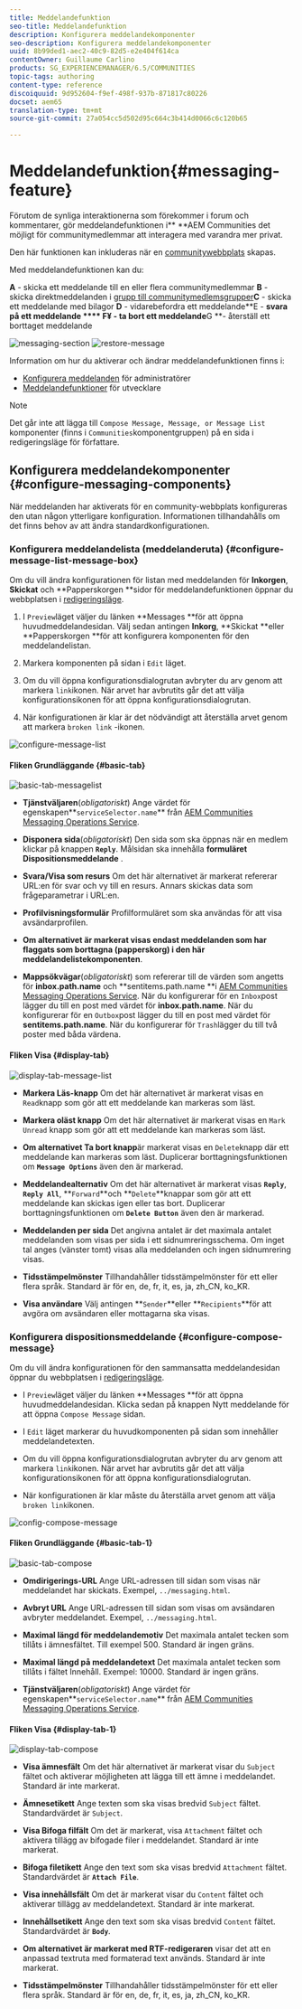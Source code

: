 ```yaml
---
title: Meddelandefunktion
seo-title: Meddelandefunktion
description: Konfigurera meddelandekomponenter
seo-description: Konfigurera meddelandekomponenter
uuid: 8b99ded1-aec2-40c9-82d5-e2e404f614ca
contentOwner: Guillaume Carlino
products: SG_EXPERIENCEMANAGER/6.5/COMMUNITIES
topic-tags: authoring
content-type: reference
discoiquuid: 9d952604-f9ef-498f-937b-871817c80226
docset: aem65
translation-type: tm+mt
source-git-commit: 27a054cc5d502d95c664c3b414d0066c6c120b65

---
```



# Meddelandefunktion{#messaging-feature}

Förutom de synliga interaktionerna som förekommer i forum och kommentarer, gör meddelandefunktionen i** **AEM Communities det möjligt för communitymedlemmar att interagera med varandra mer privat.

Den här funktionen kan inkluderas när en [communitywebbplats](/help/communities/overview.md#communitiessites) skapas.

Med meddelandefunktionen kan du:

**A** - skicka ett meddelande till en eller flera communitymedlemmar **B** - skicka direktmeddelanden i [grupp till communitymedlemsgrupper](/help/communities/messaging.md#group-messaging)**C** - skicka ett meddelande med bilagor **D** - vidarebefordra ett meddelande**E - **svara på ett meddelande **** F¥ - ta bort ett meddelande**G **- återställ ett borttaget meddelande

![messaging-section](assets/messaging-section.png) ![restore-message](assets/restore-message.png)

Information om hur du aktiverar och ändrar meddelandefunktionen finns i:

* [Konfigurera meddelanden](/help/communities/messaging.md) för administratörer
* [Meddelandefunktioner](/help/communities/essentials-messaging.md) för utvecklare

>[!NOTE]
>
>Det går inte att lägga till `Compose Message, Message, or Message List` komponenter (finns i `Communities`komponentgruppen) på en sida i redigeringsläge för författare.

## Konfigurera meddelandekomponenter {#configure-messaging-components}

När meddelanden har aktiverats för en community-webbplats konfigureras den utan någon ytterligare konfiguration. Informationen tillhandahålls om det finns behov av att ändra standardkonfigurationen.

### Konfigurera meddelandelista (meddelanderuta) {#configure-message-list-message-box}

Om du vill ändra konfigurationen för listan med meddelanden för **Inkorgen**, **Skickat** och **Papperskorgen **sidor för meddelandefunktionen öppnar du webbplatsen i [redigeringsläge](/help/communities/sites-console.md#authoring-site-content).

1. I `Preview`läget väljer du länken **Messages **för att öppna huvudmeddelandesidan. Välj sedan antingen **Inkorg**, **Skickat **eller **Papperskorgen **för att konfigurera komponenten för den meddelandelistan.

1. Markera komponenten på sidan i `Edit` läget.
1. Om du vill öppna konfigurationsdialogrutan avbryter du arv genom att markera `link`ikonen.
När arvet har avbrutits går det att välja konfigurationsikonen för att öppna konfigurationsdialogrutan.

1. När konfigurationen är klar är det nödvändigt att återställa arvet genom att markera `broken link` -ikonen.

![configure-message-list](assets/configure-message-list.png)

#### Fliken Grundläggande {#basic-tab}

![basic-tab-messagelist](assets/basic-tab-messagelist.png)

* **Tjänstväljaren**(*obligatoriskt*) Ange värdet för egenskapen**`serviceSelector.name`** från [AEM Communities Messaging Operations Service](/help/communities/messaging.md#messaging-operations-service).

* **Disponera sida**(*obligatoriskt*) Den sida som ska öppnas när en medlem klickar på knappen **`Reply`**. Målsidan ska innehålla **formuläret Dispositionsmeddelande** .

* **Svara/Visa som resurs** Om det här alternativet är markerat refererar URL:en för svar och vy till en resurs. Annars skickas data som frågeparametrar i URL:en.

* **Profilvisningsformulär** Profilformuläret som ska användas för att visa avsändarprofilen.

* **Om alternativet är markerat visas endast meddelanden som har flaggats som borttagna (papperskorg) i den här meddelandelistekomponenten**.

* **Mappsökvägar**(*obligatoriskt*) som refererar till de värden som angetts för **inbox.path.name** och **sentitems.path.name **i [AEM Communities Messaging Operations Service](/help/communities/messaging.md#messaging-operations-service). När du konfigurerar för en `Inbox`post lägger du till en post med värdet för **inbox.path.name**. När du konfigurerar för en `Outbox`post lägger du till en post med värdet för **sentitems.path.name**. När du konfigurerar för `Trash`lägger du till två poster med båda värdena.

#### Fliken Visa {#display-tab}

![display-tab-message-list](assets/display-tab-message-list.png)

* **Markera Läs-knapp** Om det här alternativet är markerat visas en `Read`knapp som gör att ett meddelande kan markeras som läst.

* **Markera oläst knapp** Om det här alternativet är markerat visas en `Mark Unread` knapp som gör att ett meddelande kan markeras som läst.

* **Om alternativet Ta bort knapp**&#x200B;är markerat visas en `Delete`knapp där ett meddelande kan markeras som läst. Duplicerar borttagningsfunktionen om **`Message Options`** även den är markerad.

* **Meddelandealternativ** Om det här alternativet är markerat visas **`Reply`**, **`Reply All`**, **`Forward`**och **`Delete`**knappar som gör att ett meddelande kan skickas igen eller tas bort. Duplicerar borttagningsfunktionen om **`Delete Button`** även den är markerad.

* **Meddelanden per sida** Det angivna antalet är det maximala antalet meddelanden som visas per sida i ett sidnumreringsschema. Om inget tal anges (vänster tomt) visas alla meddelanden och ingen sidnumrering visas.

* **Tidsstämpelmönster** Tillhandahåller tidsstämpelmönster för ett eller flera språk. Standard är för en, de, fr, it, es, ja, zh_CN, ko_KR.

* **Visa användare** Välj antingen **`Sender`**eller **`Recipients`**för att avgöra om avsändaren eller mottagarna ska visas.

### Konfigurera dispositionsmeddelande {#configure-compose-message}

Om du vill ändra konfigurationen för den sammansatta meddelandesidan öppnar du webbplatsen i [redigeringsläge](/help/communities/sites-console.md#authoring-site-content).

* I `Preview`läget väljer du länken **Messages **för att öppna huvudmeddelandesidan. Klicka sedan på knappen Nytt meddelande för att öppna `Compose Message` sidan.

* I `Edit` läget markerar du huvudkomponenten på sidan som innehåller meddelandetexten.
* Om du vill öppna konfigurationsdialogrutan avbryter du arv genom att markera `link`ikonen.
När arvet har avbrutits går det att välja konfigurationsikonen för att öppna konfigurationsdialogrutan.

* När konfigurationen är klar måste du återställa arvet genom att välja `broken link`ikonen.

![config-compose-message](assets/config-compose-message.png)

#### Fliken Grundläggande {#basic-tab-1}

![basic-tab-compose](assets/basic-tab-compose.png)

* **Omdirigerings-URL** Ange URL-adressen till sidan som visas när meddelandet har skickats. Exempel, `../messaging.html`.

* **Avbryt URL** Ange URL-adressen till sidan som visas om avsändaren avbryter meddelandet. Exempel, `../messaging.html`.

* **Maximal längd för meddelandemotiv** Det maximala antalet tecken som tillåts i ämnesfältet. Till exempel 500. Standard är ingen gräns.

* **Maximal längd på meddelandetext** Det maximala antalet tecken som tillåts i fältet Innehåll. Exempel: 10000. Standard är ingen gräns.

* **Tjänstväljaren**(*obligatoriskt*) Ange värdet för egenskapen**`serviceSelector.name`** från [AEM Communities Messaging Operations Service](/help/communities/messaging.md#messaging-operations-service).

#### Fliken Visa {#display-tab-1}

![display-tab-compose](assets/display-tab-compose.png)

* **Visa ämnesfält** Om det här alternativet är markerat visar du `Subject` fältet och aktiverar möjligheten att lägga till ett ämne i meddelandet. Standard är inte markerat.

* **Ämnesetikett** Ange texten som ska visas bredvid `Subject` fältet. Standardvärdet är `Subject`.

* **Visa Bifoga filfält** Om det är markerat, visa `Attachment` fältet och aktivera tillägg av bifogade filer i meddelandet. Standard är inte markerat.

* **Bifoga filetikett** Ange den text som ska visas bredvid `Attachment` fältet. Standardvärdet är **`Attach File`**.

* **Visa innehållsfält** Om det är markerat visar du `Content` fältet och aktiverar tillägg av meddelandetext. Standard är inte markerat.

* **Innehållsetikett** Ange den text som ska visas bredvid `Content` fältet. Standardvärdet är **`Body`**.

* **Om alternativet är markerat med RTF-redigeraren** visar det att en anpassad textruta med formaterad text används. Standard är inte markerat.

* **Tidsstämpelmönster** Tillhandahåller tidsstämpelmönster för ett eller flera språk. Standard är för en, de, fr, it, es, ja, zh_CN, ko_KR.

